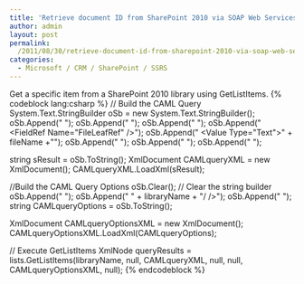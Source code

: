 ```yaml
---
title: 'Retrieve document ID from SharePoint 2010 via SOAP Web Services  - GetListItems'
author: admin
layout: post
permalink: 
  /2011/08/30/retrieve-document-id-from-sharepoint-2010-via-soap-web-services-getlistitems/
categories:
  - Microsoft / CRM / SharePoint / SSRS
---
```



Get a specific item from a SharePoint 2010 library using GetListItems.
{% codeblock lang:csharp %}
// Build the CAML Query
System.Text.StringBuilder oSb = new System.Text.StringBuilder();
oSb.Append("     <Query>");
oSb.Append("         <Where>");
oSb.Append("             <Eq>");
oSb.Append("                  <FieldRef Name=\"FileLeafRef\" />");
oSb.Append("                  <Value Type=\"Text\">" + fileName +"</Value>");
oSb.Append("             </Eq>");
oSb.Append("        </Where>");
oSb.Append("    </Query>");
 
string sResult = oSb.ToString();
XmlDocument CAMLqueryXML = new XmlDocument();
CAMLqueryXML.LoadXml(sResult);
 
//Build the CAML Query Options
oSb.Clear(); // Clear the string builder
oSb.Append("    <QueryOptions>");
oSb.Append("         <Folder>" + libraryName + "/</Folder> />");
oSb.Append("    </QueryOptions>");
string CAMLqueryOptions = oSb.ToString();
 
XmlDocument CAMLqueryOptionsXML = new XmlDocument();
CAMLqueryOptionsXML.LoadXml(CAMLqueryOptions);
 
// Execute GetListItems
XmlNode queryResults = lists.GetListItems(libraryName, null, CAMLqueryXML, null, null, CAMLqueryOptionsXML, null);
{% endcodeblock %}